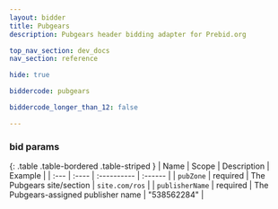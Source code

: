 ```yaml
---
layout: bidder
title: Pubgears 
description: Pubgears header bidding adapter for Prebid.org 

top_nav_section: dev_docs
nav_section: reference

hide: true

biddercode: pubgears 

biddercode_longer_than_12: false

---
```




### bid params

{: .table .table-bordered .table-striped }
| Name | Scope | Description | Example |
| :--- | :---- | :---------- | :------ |
| `pubZone` | required | The Pubgears site/section | `site.com/ros` |
| `publisherName` | required | The Pubgears-assigned publisher name | "538562284" |
